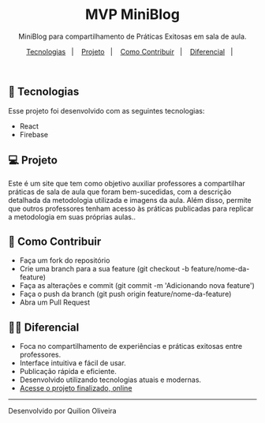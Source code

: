 <h1 align="center"> MVP MiniBlog </h1>

<p align="center">
MiniBlog para compartilhamento de Práticas Exitosas em sala de aula.<br/>

<p align="center">
  <a href="#-tecnologias">Tecnologias</a>&nbsp;&nbsp;&nbsp;|&nbsp;&nbsp;&nbsp;
  <a href="#-projeto">Projeto</a>&nbsp;&nbsp;&nbsp;|&nbsp;&nbsp;&nbsp;
  <a href="#-layout">Como Contribuir</a>&nbsp;&nbsp;&nbsp;|&nbsp;&nbsp;&nbsp;
  <a href="#-layout">Diferencial</a>&nbsp;&nbsp;&nbsp;|&nbsp;&nbsp;&nbsp;
</p>

<br>

## 🚀 Tecnologias

Esse projeto foi desenvolvido com as seguintes tecnologias:

- React
- Firebase

## 💻 Projeto

Este é um site que tem como objetivo auxiliar professores a compartilhar práticas de sala de aula que foram bem-sucedidas, com a descrição detalhada da metodologia utilizada e imagens da aula. Além disso, permite que outros professores tenham acesso às práticas publicadas para replicar a metodologia em suas próprias aulas..

## 🔖 Como Contribuir

- Faça um fork do repositório
- Crie uma branch para a sua feature (git checkout -b feature/nome-da-feature)
- Faça as alterações e commit (git commit -m 'Adicionando nova feature')
- Faça o push da branch (git push origin feature/nome-da-feature)
- Abra um Pull Request

## 🧑‍💻 Diferencial

- Foca no compartilhamento de experiências e práticas exitosas entre professores.
- Interface intuitiva e fácil de usar.
- Publicação rápida e eficiente.
- Desenvolvido utilizando tecnologias atuais e modernas.
- [Acesse o projeto finalizado, online](https://projetominiblog.vercel.app/)

---

Desenvolvido por Quilion Oliveira